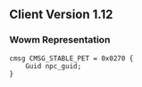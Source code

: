 ## Client Version 1.12

### Wowm Representation
```rust,ignore
cmsg CMSG_STABLE_PET = 0x0270 {
    Guid npc_guid;    
}

```
